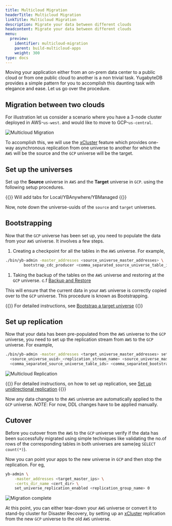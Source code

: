```yaml
---
title: Multicloud Migration
headerTitle: Multicloud Migration
linkTitle: Multicloud Migration
description: Migrate your data between different clouds
headcontent: Migrate your data between different clouds
menu:
  preview:
    identifier: multicloud-migration
    parent: build-multicloud-apps
    weight: 300
type: docs
---
```


Moving your application either from an on-prem data center to a public cloud or from one public cloud to another is a non trivial task. YugabyteDB provides a simple pattern for you to accomplish this daunting task with elegance and ease. Let us go over the procedure.

## Migration between two clouds

For illustration let us consider a scenario where you have a 3-node cluster deployed in AWS-`us-west`. and would like to move to GCP-`us-central`.

![Multicloud Migration](/images/develop/multicloud/multicloud-migration-goal.png)

To accomplish this, we will use the [xCluster](../../../architecture/docdb-replication/async-replication/) feature which provides one-way asynchronous replication from one universe to another for which the `AWS` will be the source and the `GCP` universe will be the target.

## Set up the universes

Set up the **Source** universe in `AWS` and the **Target** universe in `GCP`. using the following setup procedures.

{{<warning title="TODO-Setup">}}
Will add tabs for Local/YBAnywhere/YBManaged
{{</warning>}}

Now, note down the universe-uuids of the `source` and `target` universes.

## Bootstrapping

Now that the `GCP` universe has been set up, you need to populate the data from your `AWS` universe. It involves a few steps.

1. Creating a checkpoint for all the tables in the `AWS` universe. For example,

```bash
./bin/yb-admin -master_addresses <source_universe_master_addresses> \
        bootstrap_cdc_producer <comma_separated_source_universe_table_ids>
```

1. Taking the backup of the tables on the `AWS` universe and restoring at the `GCP` universe. c.f [Backup and Restore](../../../manage/backup-restore/)

This will ensure that the current data in your `AWS` universe is correctly copied over to the `GCP` universe. This procedure is known as Bootstrapping.

{{<tip title="More Details">}}
For detailed instructions, see [Bootstrap a target universe](../../../deploy/multi-dc/async-replication/#bootstrap-a-target-universe)
{{</tip>}}

## Set up replication

Now that your data has been pre-populated from the `AWS` universe to the `GCP` universe, you need to set up the replication stream from `AWS` to the `GCP` universe. For example,

```bash
./bin/yb-admin -master_addresses <target_universe_master_addresses> setup_universe_replication \
  <source_universe_uuid>_<replication_stream_name> <source_universe_master_addresses> \
  <comma_separated_source_universe_table_ids> <comma_separated_bootstrap_ids>
```

![Multicloud Replication](/images/develop/multicloud/multicloud-migration-replication.png)

{{<tip title="More Details">}}
For detailed instructions, on how to set up replication, see [Set up unidirectional replication](../../../deploy/multi-dc/async-replication/#set-up-unidirectional-replication)
{{</tip>}}

Now any data changes to the `AWS` universe are automatically applied to the `GCP` universe. _NOTE_: For now, DDL changes have to be applied manually.

## Cutover

Before you cutover from the `AWS` to the `GCP` universe verify if the data has been successfully migrated using simple techniques like validating the no.of rows of the corresponding tables in both universes are same(eg `SELECT count(*)`).

Now you can point your apps to the new universe in `GCP` and then stop the replication. For eg,

```bash
yb-admin \
    -master_addresses <target_master_ips> \
    -certs_dir_name <cert_dir> \
    set_universe_replication_enabled <replication_group_name> 0
```

![Migration complete](/images/develop/multicloud/multicloud-migration-complete.png)

At this point, you can either tear-down your `AWS` universe or convert it to stand-by cluster for Disaster Recovery, by setting up an [xCluster](../../../architecture/docdb-replication/async-replication/) replication from the new `GCP` universe to the old `AWS` universe.